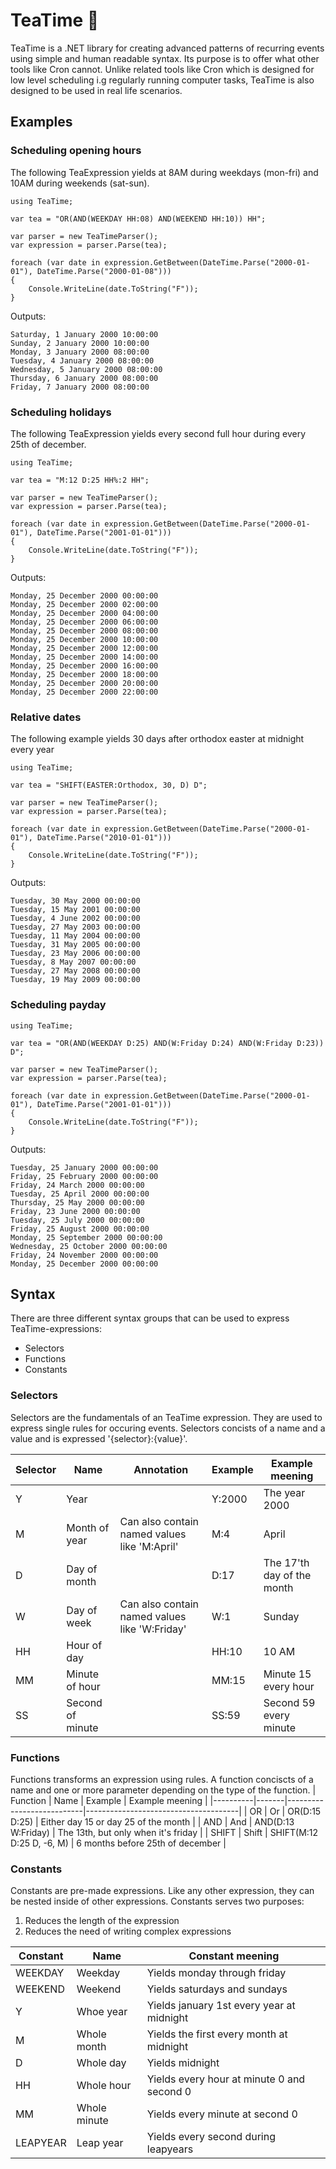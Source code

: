 # TeaTime 🍵

TeaTime is a .NET library for creating advanced patterns of recurring events using simple and human readable syntax. Its purpose is to offer what other tools like Cron cannot. Unlike related tools like Cron which is designed for low level scheduling i.g regularly running computer tasks, TeaTime is also designed to be used in real life scenarios.

## Examples

### Scheduling opening hours
The following TeaExpression yields at 8AM during weekdays (mon-fri) and 10AM during weekends (sat-sun).

```CSHARP
using TeaTime;

var tea = "OR(AND(WEEKDAY HH:08) AND(WEEKEND HH:10)) HH";

var parser = new TeaTimeParser();
var expression = parser.Parse(tea);

foreach (var date in expression.GetBetween(DateTime.Parse("2000-01-01"), DateTime.Parse("2000-01-08")))
{
    Console.WriteLine(date.ToString("F"));
}
```
Outputs:
```
Saturday, 1 January 2000 10:00:00
Sunday, 2 January 2000 10:00:00
Monday, 3 January 2000 08:00:00
Tuesday, 4 January 2000 08:00:00
Wednesday, 5 January 2000 08:00:00
Thursday, 6 January 2000 08:00:00
Friday, 7 January 2000 08:00:00
```

### Scheduling holidays
The following TeaExpression yields every second full hour during every 25th of december.

```CSHARP
using TeaTime;

var tea = "M:12 D:25 HH%:2 HH";

var parser = new TeaTimeParser();
var expression = parser.Parse(tea);

foreach (var date in expression.GetBetween(DateTime.Parse("2000-01-01"), DateTime.Parse("2001-01-01")))
{
    Console.WriteLine(date.ToString("F"));
}
```
Outputs:
```
Monday, 25 December 2000 00:00:00
Monday, 25 December 2000 02:00:00
Monday, 25 December 2000 04:00:00
Monday, 25 December 2000 06:00:00
Monday, 25 December 2000 08:00:00
Monday, 25 December 2000 10:00:00
Monday, 25 December 2000 12:00:00
Monday, 25 December 2000 14:00:00
Monday, 25 December 2000 16:00:00
Monday, 25 December 2000 18:00:00
Monday, 25 December 2000 20:00:00
Monday, 25 December 2000 22:00:00
```

### Relative dates
The following example yields 30 days after orthodox easter at midnight every year

```CSHARP
using TeaTime;

var tea = "SHIFT(EASTER:Orthodox, 30, D) D";

var parser = new TeaTimeParser();
var expression = parser.Parse(tea);

foreach (var date in expression.GetBetween(DateTime.Parse("2000-01-01"), DateTime.Parse("2010-01-01")))
{
    Console.WriteLine(date.ToString("F"));
}
```
Outputs:
```
Tuesday, 30 May 2000 00:00:00
Tuesday, 15 May 2001 00:00:00
Tuesday, 4 June 2002 00:00:00
Tuesday, 27 May 2003 00:00:00
Tuesday, 11 May 2004 00:00:00
Tuesday, 31 May 2005 00:00:00
Tuesday, 23 May 2006 00:00:00
Tuesday, 8 May 2007 00:00:00
Tuesday, 27 May 2008 00:00:00
Tuesday, 19 May 2009 00:00:00
```

### Scheduling payday

```CSHARP
using TeaTime;

var tea = "OR(AND(WEEKDAY D:25) AND(W:Friday D:24) AND(W:Friday D:23)) D";

var parser = new TeaTimeParser();
var expression = parser.Parse(tea);

foreach (var date in expression.GetBetween(DateTime.Parse("2000-01-01"), DateTime.Parse("2001-01-01")))
{
    Console.WriteLine(date.ToString("F"));
}
```
Outputs:
```
Tuesday, 25 January 2000 00:00:00
Friday, 25 February 2000 00:00:00
Friday, 24 March 2000 00:00:00
Tuesday, 25 April 2000 00:00:00
Thursday, 25 May 2000 00:00:00
Friday, 23 June 2000 00:00:00
Tuesday, 25 July 2000 00:00:00
Friday, 25 August 2000 00:00:00
Monday, 25 September 2000 00:00:00
Wednesday, 25 October 2000 00:00:00
Friday, 24 November 2000 00:00:00
Monday, 25 December 2000 00:00:00
```

## Syntax
There are three different syntax groups that can be used to express TeaTime-expressions:
* Selectors
* Functions
* Constants

### Selectors
Selectors are the fundamentals of an TeaTime expression. They are used to express single rules for occuring events. Selectors concists of a name and a value and is expressed '{selector}:{value}'.

| Selector | Name             | Annotation                                    | Example | Example meening            |
|----------|------------------|-----------------------------------------------|---------|----------------------------|
| Y        | Year             |                                               | Y:2000  | The year 2000              |
| M        | Month of year    | Can also contain named values like 'M:April'  | M:4     | April                      |
| D        | Day of month     |                                               | D:17    | The 17'th day of the month |
| W        | Day of week      | Can also contain named values like 'W:Friday' | W:1     | Sunday                     |
| HH       | Hour of day      |                                               | HH:10   | 10 AM                      |
| MM       | Minute of hour   |                                               | MM:15   | Minute 15 every hour       |
| SS       | Second of minute |                                               | SS:59   | Second 59 every minute     |

### Functions
Functions transforms an expression using rules. A function conciscts of a name and one or more parameter depending on the type of the function. 
| Function | Name  | Example                   | Example meening                      |
|----------|-------|---------------------------|--------------------------------------|
| OR       | Or    | OR(D:15 D:25)             | Either day 15 or day 25 of the month |
| AND      | And   | AND(D:13 W:Friday)        | The 13th, but only when it's friday  |
| SHIFT    | Shift | SHIFT(M:12 D:25 D, -6, M) | 6 months before 25th of december     |

### Constants
Constants are pre-made expressions. Like any other expression, they can be nested inside of other expressions. Constants serves two purposes:

1. Reduces the length of the expression
2. Reduces the need of writing complex expressions

| Constant | Name         | Constant meening                           |
|----------|--------------|--------------------------------------------|
| WEEKDAY  | Weekday      | Yields monday through friday               |
| WEEKEND  | Weekend      | Yields saturdays and sundays               |
| Y        | Whoe year    | Yields january 1st every year at midnight  |
| M        | Whole month  | Yields the first every month at midnight   |
| D        | Whole day    | Yields midnight                            |
| HH       | Whole hour   | Yields every hour at minute 0 and second 0 |
| MM       | Whole minute | Yields every minute at second 0            |
| LEAPYEAR | Leap year    | Yields every second during leapyears       |

